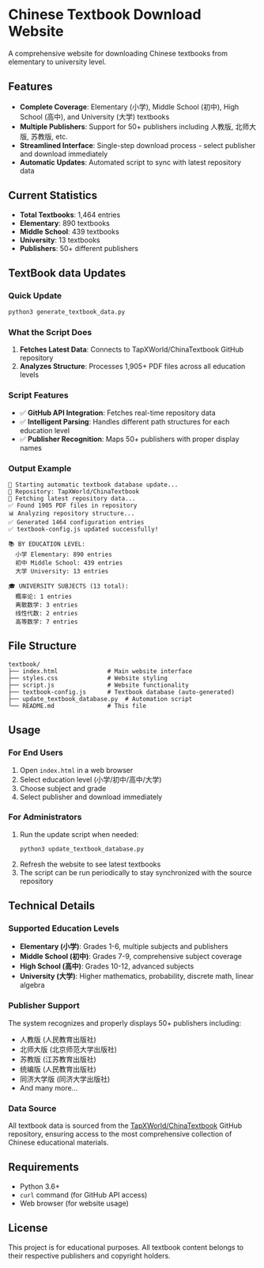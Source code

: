 # Chinese Textbook Download Website

A comprehensive website for downloading Chinese textbooks from elementary to university level.

## Features

- **Complete Coverage**: Elementary (小学), Middle School (初中), High School (高中), and University (大学) textbooks
- **Multiple Publishers**: Support for 50+ publishers including 人教版, 北师大版, 苏教版, etc.
- **Streamlined Interface**: Single-step download process - select publisher and download immediately
- **Automatic Updates**: Automated script to sync with latest repository data

## Current Statistics

- **Total Textbooks**: 1,464 entries
- **Elementary**: 890 textbooks
- **Middle School**: 439 textbooks  
- **University**: 13 textbooks
- **Publishers**: 50+ different publishers

## TextBook data Updates

### Quick Update
```bash
python3 generate_textbook_data.py
```

### What the Script Does
1. **Fetches Latest Data**: Connects to TapXWorld/ChinaTextbook GitHub repository
2. **Analyzes Structure**: Processes 1,905+ PDF files across all education levels

### Script Features
- ✅ **GitHub API Integration**: Fetches real-time repository data
- ✅ **Intelligent Parsing**: Handles different path structures for each education level
- ✅ **Publisher Recognition**: Maps 50+ publishers with proper display names

### Output Example
```
🚀 Starting automatic textbook database update...
📡 Repository: TapXWorld/ChinaTextbook
🔄 Fetching latest repository data...
✅ Found 1905 PDF files in repository
📊 Analyzing repository structure...
✅ Generated 1464 configuration entries
✅ textbook-config.js updated successfully!

📚 BY EDUCATION LEVEL:
  小学 Elementary: 890 entries
  初中 Middle School: 439 entries
  大学 University: 13 entries

🎓 UNIVERSITY SUBJECTS (13 total):
  概率论: 1 entries
  离散数学: 3 entries
  线性代数: 2 entries
  高等数学: 7 entries
```

## File Structure

```
textbook/
├── index.html              # Main website interface
├── styles.css              # Website styling
├── script.js               # Website functionality
├── textbook-config.js      # Textbook database (auto-generated)
├── update_textbook_database.py  # Automation script
└── README.md               # This file
```

## Usage

### For End Users
1. Open `index.html` in a web browser
2. Select education level (小学/初中/高中/大学)
3. Choose subject and grade
4. Select publisher and download immediately

### For Administrators
1. Run the update script when needed:
   ```bash
   python3 update_textbook_database.py
   ```
2. Refresh the website to see latest textbooks
3. The script can be run periodically to stay synchronized with the source repository

## Technical Details

### Supported Education Levels
- **Elementary (小学)**: Grades 1-6, multiple subjects and publishers
- **Middle School (初中)**: Grades 7-9, comprehensive subject coverage
- **High School (高中)**: Grades 10-12, advanced subjects
- **University (大学)**: Higher mathematics, probability, discrete math, linear algebra

### Publisher Support
The system recognizes and properly displays 50+ publishers including:
- 人教版 (人民教育出版社)
- 北师大版 (北京师范大学出版社)
- 苏教版 (江苏教育出版社)
- 统编版 (人民教育出版社)
- 同济大学版 (同济大学出版社)
- And many more...

### Data Source
All textbook data is sourced from the [TapXWorld/ChinaTextbook](https://github.com/TapXWorld/ChinaTextbook) GitHub repository, ensuring access to the most comprehensive collection of Chinese educational materials.

## Requirements

- Python 3.6+
- `curl` command (for GitHub API access)
- Web browser (for website usage)

## License

This project is for educational purposes. All textbook content belongs to their respective publishers and copyright holders. 